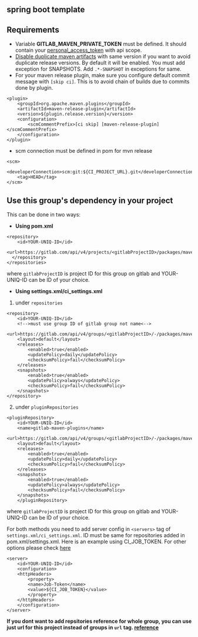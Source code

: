 ## spring boot template

## Requirements
* Variable **GITLAB_MAVEN_PRIVATE_TOKEN** must be defined. It should contain your [personal_access_token](https://docs.gitlab.com/ee/user/profile/personal_access_tokens.html) with api scope.
* [Disable duplicate maven artifacts](https://docs.gitlab.com/ee/user/packages/maven_repository/index.html#do-not-allow-duplicate-maven-packages) with same version if you want to avoid duplicate release versions. By default it will be enabled. You must add exception for SNAPSHOTS. Add `.*-SNAPSHOT` in exceptions for same.
* For your maven release plugin, make sure you configure default commit message with `[skip ci]`. This is to avoid chain of builds due to commits done by plugin.
```
<plugin>
    <groupId>org.apache.maven.plugins</groupId>
    <artifactId>maven-release-plugin</artifactId>
    <version>${plugin.release.version}</version>
    <configuration>
        <scmCommentPrefix>[ci skip] [maven-release-plugin]</scmCommentPrefix>
    </configuration>
</plugin>
```
* scm connection must be defined in pom for mvn release
```
<scm>
    <developerConnection>scm:git:${CI_PROJECT_URL}.git</developerConnection>
    <tag>HEAD</tag>
</scm>
```

## Use this group's dependency in your project
This can be done in two ways:
* **Using pom.xml** 
```
<repository>
    <id>YOUR-UNIQ-ID</id>
    <url>https://gitlab.com/api/v4/projects/<gitlabProjectID>/packages/maven</url>
  </repository>
</repositories>
```
where `gitlabProjectID` is project ID for this group on gitlab and YOUR-UNIQ-ID can be ID of your choice.

* **Using settings.xml/ci_settings.xml**
1. under `repositories`
```
<repository>
    <id>YOUR-UNIQ-ID</id>
    <!-->must use group ID of gitlab group not name<-->       
    <url>https://gitlab.com/api/v4/groups/<gitlabProjectID>/-/packages/maven</url>
    <layout>default</layout>
    <releases>
        <enabled>true</enabled>
        <updatePolicy>daily</updatePolicy>
        <checksumPolicy>fail</checksumPolicy>
    </releases>
    <snapshots>
        <enabled>true</enabled>
        <updatePolicy>always</updatePolicy>
        <checksumPolicy>fail</checksumPolicy>
    </snapshots>
</repository>
```
2. under `pluginRepositories`
```
<pluginRepository>
    <id>YOUR-UNIQ-ID</id> 
    <name>gitlab-maven-plugins</name>
    <url>https://gitlab.com/api/v4/groups/<gitlabProjectID>/-/packages/maven</url>
    <layout>default</layout>
    <releases>
        <enabled>true</enabled>
        <updatePolicy>daily</updatePolicy>
        <checksumPolicy>fail</checksumPolicy>
    </releases>
    <snapshots>
        <enabled>true</enabled>
        <updatePolicy>always</updatePolicy>
        <checksumPolicy>fail</checksumPolicy>
    </snapshots>
    </pluginRepository>
```

where `gitlabProjectID` is project ID for this group on gitlab and YOUR-UNIQ-ID can be ID of your choice.

For both methods you need to add server config in `<servers>` tag of `settings.xml/ci_settings.xml`.
ID must be same for repositories added in pom.xml/settings.xml.
Here is an example using CI_JOB_TOKEN.
For other options please check [here](https://docs.gitlab.com/ee/user/packages/maven_repository/index.html#authenticate-to-the-package-registry-with-maven)
```
<server>
    <id>YOUR-UNIQ-ID</id>
    <configuration>
    <httpHeaders>
        <property>
        <name>Job-Token</name>
        <value>${CI_JOB_TOKEN}</value>
        </property>
    </httpHeaders>
    </configuration>
</server>
```
**If you dont want to add repsitories reference for whole group, you can use just url for this project instead of groups in `url` tag.
[reference](https://docs.gitlab.com/ee/user/packages/maven_repository/index.html#project-level-maven-endpoint)**
